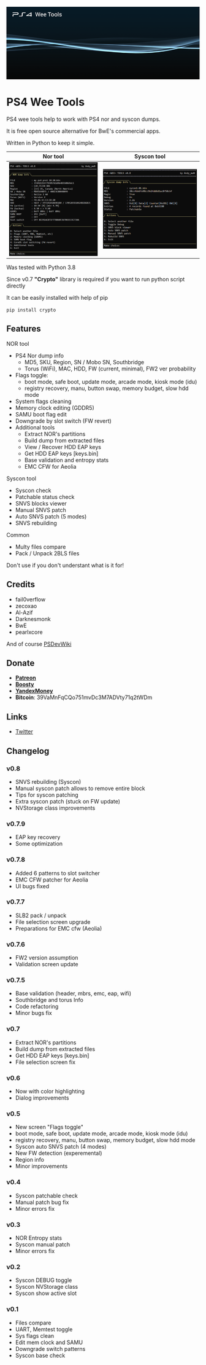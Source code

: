 ![PS4 Wee Tools](assets/splash.png)

# PS4 Wee Tools

PS4 wee tools help to work with PS4 nor and syscon dumps.

It is free open source alternative for BwE's commercial apps.

Written in Python to keep it simple.

| Nor tool | Syscon tool |
| --- | --- |
| ![Main tool](assets/main.png) | ![Syscon tool](assets/syscon.png) |

Was tested with Python 3.8

Since v0.7 **"Crypto"** library is required if you want to run python script directly

It can be easily installed with help of pip

`pip install crypto`

## Features

NOR tool
* PS4 Nor dump info
  * MD5, SKU, Region, SN / Mobo SN, Southbridge
  * Torus (WiFi), MAC, HDD, FW (current, minimal), FW2 ver probability
* Flags toggle:
  * boot mode, safe boot, update mode, arcade mode, kiosk mode (idu)
  * registry recovery, manu, button swap, memory budget, slow hdd mode
* System flags cleaning
* Memory clock editing (GDDR5)
* SAMU boot flag edit
* Downgrade by slot switch (FW revert)
* Additional tools
  * Extract NOR's partitions
  * Build dump from extracted files
  * View / Recover HDD EAP keys
  * Get HDD EAP keys [keys.bin]
  * Base validation and entropy stats
  * EMC CFW for Aeolia

Syscon tool
* Syscon check
* Patchable status check
* SNVS blocks viewer
* Manual SNVS patch
* Auto SNVS patch (5 modes)
* SNVS rebuilding

Common
* Multy files compare
* Pack / Unpack 2BLS files

Don't use if you don't understant what is it for!

## Credits

* fail0verflow
* zecoxao
* Al-Azif
* Darknesmonk
* BwE
* pearlxcore

And of course [PSDevWiki](https://www.psdevwiki.com/ps4/)

## Donate

* **[Patreon](https://patreon.com/andy_man)**
* **[Boosty](https://boosty.to/andy_man/donate)**
* **[YandexMoney](https://yoomoney.ru/to/410011555252085)**
* **Bitcoin**: 39VaMnFqCQo751mvDc3M7ADVty71q2tWDm 

## Links

* [Twitter](https://twitter.com/AndyManDev)

## Changelog

### v0.8
* SNVS rebuilding (Syscon)
* Manual syscon patch allows to remove entire block
* Tips for syscon patching
* Extra syscon patch (stuck on FW update)
* NVStorage class improvements

### v0.7.9
* EAP key recovery
* Some optimization

### v0.7.8
* Added 6 patterns to slot switcher
* EMC CFW patcher for Aeolia
* UI bugs fixed

### v0.7.7
* SLB2 pack / unpack
* File selection screen upgrade
* Preparations for EMC cfw (Aeolia)

### v0.7.6
* FW2 version assumption
* Validation screen update

### v0.7.5
* Base validation (header, mbrs, emc, eap, wifi)
* Southbridge and torus Info
* Code refactoring
* Minor bugs fix

### v0.7
* Extract NOR's partitions
* Build dump from extracted files
* Get HDD EAP keys [keys.bin]
* File selection screen fix

### v0.6
* Now with color highlighting
* Dialog improvements

### v0.5
* New screen "Flags toggle"
* boot mode, safe boot, update mode, arcade mode, kiosk mode (idu)
* registry recovery, manu, button swap, memory budget, slow hdd mode
* Syscon auto SNVS patch (4 modes)
* New FW detection (experemental)
* Region info
* Minor improvements

### v0.4
* Syscon patchable check
* Manual patch bug fix
* Minor errors fix

### v0.3
* NOR Entropy stats
* Syscon manual patch
* Minor errors fix

### v0.2
* Syscon DEBUG toggle
* Syscon NVStorage class
* Syscon show active slot

### v0.1
* Files compare
* UART, Memtest toggle
* Sys flags clean
* Edit mem clock and SAMU
* Downgrade switch patterns
* Syscon base check
